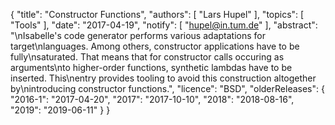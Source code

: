 {
    "title": "Constructor Functions",
    "authors": [
        "Lars Hupel"
    ],
    "topics": [
        "Tools"
    ],
    "date": "2017-04-19",
    "notify": [
        "hupel@in.tum.de"
    ],
    "abstract": "\nIsabelle's code generator performs various adaptations for target\nlanguages. Among others, constructor applications have to be fully\nsaturated. That means that for constructor calls occuring as arguments\nto higher-order functions, synthetic lambdas have to be inserted. This\nentry provides tooling to avoid this construction altogether by\nintroducing constructor functions.",
    "licence": "BSD",
    "olderReleases": {
        "2016-1": "2017-04-20",
        "2017": "2017-10-10",
        "2018": "2018-08-16",
        "2019": "2019-06-11"
    }
}